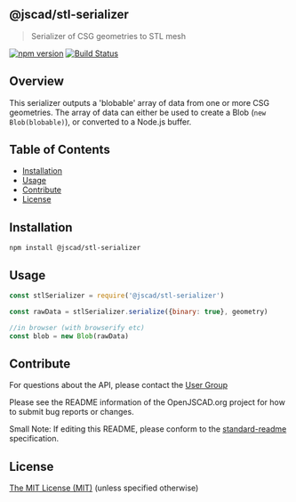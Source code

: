 ## @jscad/stl-serializer

> Serializer of CSG geometries to STL mesh

[![npm version](https://badge.fury.io/js/%40jscad%2Fstl-serializer.svg)](https://badge.fury.io/js/%40jscad%2Fstl-serializer)
[![Build Status](https://travis-ci.org/jscad/io.svg)](https://travis-ci.org/jscad/stl-serializer)

## Overview

This serializer outputs a 'blobable' array of data from one or more CSG geometries.
The array of data can either be used to create a Blob (`new Blob(blobable)`), or converted to a Node.js buffer.

## Table of Contents

- [Installation](#installation)
- [Usage](#usage)
- [Contribute](#contribute)
- [License](#license)

## Installation

```
npm install @jscad/stl-serializer
```

## Usage

```javascript
const stlSerializer = require('@jscad/stl-serializer')

const rawData = stlSerializer.serialize({binary: true}, geometry)

//in browser (with browserify etc)
const blob = new Blob(rawData)

```

## Contribute

For questions about the API, please contact the [User Group](https://jscad.xyz/forum)

Please see the README information of the OpenJSCAD.org project for how to submit bug reports or changes.

Small Note: If editing this README, please conform to the [standard-readme](https://github.com/RichardLitt/standard-readme) specification.

## License

[The MIT License (MIT)](./LICENSE)
(unless specified otherwise)
